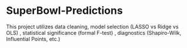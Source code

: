 # SuperBowl-Predictions
This project utilizes data cleaning, model selection (LASSO vs Ridge vs OLS) , statistical significance (formal F-test) , diagnostics (Shapiro-Wilk, Influential Points, etc.)
